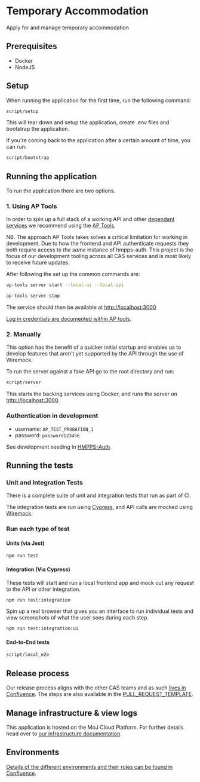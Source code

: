 # Temporary Accommodation

Apply for and manage temporary accommodation

## Prerequisites

* Docker
* NodeJS

## Setup

When running the application for the first time, run the following command:

```bash
script/setup
```

This will tear down and setup the application, create .env files and bootstrap
the application.

If you're coming back to the application after a certain amount of time, you can
run:

```bash
script/bootstrap
```

## Running the application

To run the application there are two options.

### 1. Using AP Tools

In order to spin up a full stack of a working API and other [dependant
services](./docker-compose.yml) we recommend using the [AP
Tools](https://github.com/ministryofjustice/hmpps-approved-premises-tools).

NB. The approach AP Tools takes solves a critical limitation for working in
development. Due to how the frontend and API authenticate requests they both
require access to _the same_ instance of hmpps-auth. This project is the focus
of our development tooling across all CAS services and is most likely to receive
future updates.

After following the set up the common commands are:

```bash
ap-tools server start --local-ui --local-api
```

```bash
ap-tools server stop
```

The service should then be available at <http://localhost:3000>

[Log in credentials are documented within AP
tools](https://github.com/ministryofjustice/hmpps-approved-premises-tools#start-server).

### 2. Manually

This option has the benefit of a quicker initial startup and enables us to
develop features that aren't yet supported by the API through the use of
Wiremock.

To run the server against a fake API go to the root directory and run:

```bash
script/server
```

This starts the backing services using Docker, and runs the server on
<http://localhost:3000>.

### Authentication in development

* username: `AP_TEST_PROBATION_1`
* password: `password123456`

See development seeding in
[HMPPS-Auth](https://github.com/ministryofjustice/hmpps-auth/commit/ae4ea22c4da72725dd6814abc70187dd534d24c8).

## Running the tests

### Unit and Integration Tests

There is a complete suite of unit and integration tests that run as part of CI.

The integration tests are run using [Cypress](https://www.cypress.io/), and API
calls are mocked using [Wiremock](https://wiremock.org/).

### Run each type of test

#### Units (via Jest)

```bash
npm run test
```

#### Integration (Via Cypress)

These tests will start and run a local frontend app and mock out any request to
the API or other integration.

```bash
npm run test:integration
```

Spin up a real browser that gives you an interface to run individual tests and
view screenshots of what the user sees during each step.

```bash
npm run test:integration:ui
```

#### End-to-End tests

```bash
script/local_e2e
```

## Release process

Our release process aligns with the other CAS teams and as such [lives in
Confluence](https://dsdmoj.atlassian.net/wiki/spaces/AP/pages/4247847062/Release+process).
The steps are also available in the
[PULL_REQUEST_TEMPLATE](/.github/PULL_REQUEST_TEMPLATE.md#release-checklist).

## Manage infrastructure & view logs

This application is hosted on the MoJ Cloud Platform. For further details head
over to [our infrastructure
documentation](https://dsdmoj.atlassian.net/wiki/spaces/AP/pages/4325244964/Manage+infrastructure).

## Environments

[Details of the different environments and their roles can be found in
Confluence](https://dsdmoj.atlassian.net/wiki/spaces/AP/pages/4330226204/Environments).
